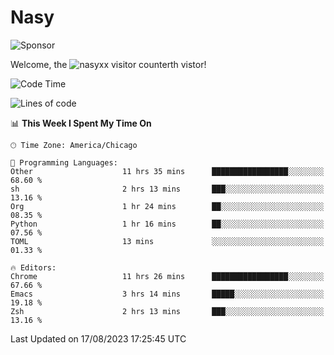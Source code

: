 # Nasy

<!--
<p align="center">
<img height="200" src="https://github-readme-stats.vercel.app/api?username=nasyxx&count_private=true&show_icons=true&theme=dracula&include_all_commits=true"/>
<img height="200" src="https://github-readme-stats.vercel.app/api/top-langs/?username=nasyxx&theme=dracula&hide=html,jupyter+notebook&count_private=true&show_icons=true"/>
</p>

  
----------------
-->

![Sponsor](https://img.shields.io/static/v1.svg?label=Sponsor&message=%E2%9D%A4&logo=GitHub&style=flat&color=pink)
 
Welcome, the ![nasyxx visitor counter](https://count.getloli.com/get/@nasyxx?theme=rule34)th vistor!
 
<!--START_SECTION:waka-->
![Code Time](http://img.shields.io/badge/Code%20Time-3%2C647%20hrs%2050%20mins-blue)

![Lines of code](https://img.shields.io/badge/From%20Hello%20World%20I%27ve%20Written-6.3%20million%20lines%20of%20code-blue)

📊 **This Week I Spent My Time On** 

```text
🕑︎ Time Zone: America/Chicago

💬 Programming Languages: 
Other                    11 hrs 35 mins      █████████████████░░░░░░░░   68.60 % 
sh                       2 hrs 13 mins       ███░░░░░░░░░░░░░░░░░░░░░░   13.16 % 
Org                      1 hr 24 mins        ██░░░░░░░░░░░░░░░░░░░░░░░   08.35 % 
Python                   1 hr 16 mins        ██░░░░░░░░░░░░░░░░░░░░░░░   07.56 % 
TOML                     13 mins             ░░░░░░░░░░░░░░░░░░░░░░░░░   01.33 % 

🔥 Editors: 
Chrome                   11 hrs 26 mins      █████████████████░░░░░░░░   67.66 % 
Emacs                    3 hrs 14 mins       █████░░░░░░░░░░░░░░░░░░░░   19.18 % 
Zsh                      2 hrs 13 mins       ███░░░░░░░░░░░░░░░░░░░░░░   13.16 % 
```


 Last Updated on 17/08/2023 17:25:45 UTC
<!--END_SECTION:waka-->

<!-- ![visitors](https://visitor-badge.laobi.icu/badge?page_id=nasyxx.nasyxx) -->
